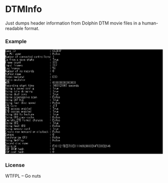 ﻿# DTMInfo

Just dumps header information from Dolphin DTM movie files in a human-readable format.

### Example


![Example](https://github.com/lioncash/DTMInfo/blob/master/img/Example.png)


### License

WTFPL – Go nuts
